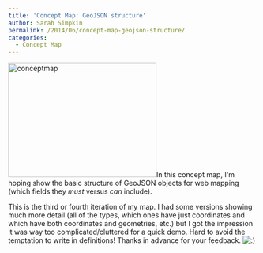 ```yaml
---
title: 'Concept Map: GeoJSON structure'
author: Sarah Simpkin
permalink: /2014/06/concept-map-geojson-structure/
categories:
  - Concept Map
---
```

[<img class="size-medium wp-image-7661 alignleft" alt="conceptmap" src="http://files.software-carpentry.org/training-course/2014/06/conceptmap-300x231.jpg" width="300" height="231" />][1]In this concept map, I'm hoping show the basic structure of GeoJSON objects for web mapping (which fields they *must* versus *can* include).

This is the third or fourth iteration of my map. I had some versions showing much more detail (all of the types, which ones have just coordinates and which have both coordinates and geometries, etc.) but I got the impression it was way too complicated/cluttered for a quick demo. Hard to avoid the temptation to write in definitions! Thanks in advance for your feedback. <img src="http://localhost:8080/wp-includes/images/smilies/icon_smile.gif" alt=":)" class="wp-smiley" />

 [1]: http://files.software-carpentry.org/training-course/2014/06/conceptmap.jpg
